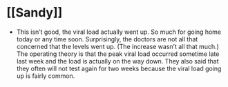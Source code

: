 # [[Sandy]]
- This isn’t good, the viral load actually went up.  So much for going home today or any time soon. Surprisingly, the doctors are not all that concerned that the levels went up.  (The increase wasn’t all that much.)  The operating theory is that the peak viral load occurred sometime late last week and the load is actually on the way down.  They also said that they often will not test again for two weeks because the viral load going up is fairly common.